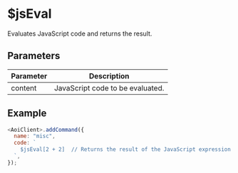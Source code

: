 # $jsEval

Evaluates JavaScript code and returns the result.

## Parameters

| Parameter | Description                      |
| --------- | -------------------------------- |
| content   | JavaScript code to be evaluated. |

## Example

```js
<AoiClient>.addCommand({
  name: "misc",
  code: `
    $jsEval[2 + 2]  // Returns the result of the JavaScript expression
  `,
});
```
